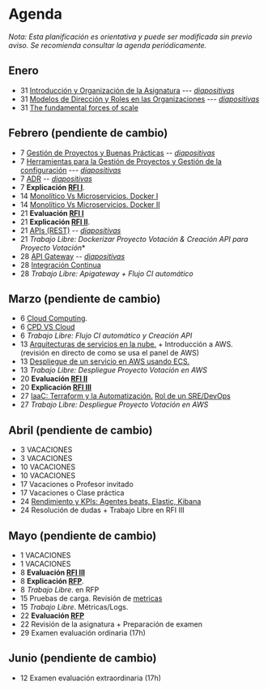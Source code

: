 # Agenda

*Nota: Esta planificación es orientativa y puede ser modificada sin previo aviso. Se recomienda consultar la agenda periódicamente.*

## Enero

* 31 [Introducción y Organización de la Asignatura](Introduccion.md) --- [*diapositivas*](pdf/Introduccion.pdf)
* 31 [Modelos de Dirección y Roles en las Organizaciones](teoria/Organizaciones.md) --- [*diapositivas*](pdf/Organizaciones.pdf)
* 31 [The fundamental forces of scale](https://longform.asmartbear.com/scale/)

## Febrero (pendiente de cambio)

* 7 [Gestión de Proyectos y Buenas Prácticas](teoria/gestion.md) -- [*diapositivas*](pdf/gestion.pdf)
* 7 [Herramientas para la Gestión de Proyectos y Gestión de la configuración](teoria/Herramientas-Gestion-Proyectos.md) --- [*diapositivas*](pdf/Herramientas-Gestion-Proyectos.pdf)
* 7 [ADR](ADR/Architecture-Decision-Record.md) -- [*diapositivas*](pdf/Architecture-Decision-Record.pdf)
* 7 __Explicación [RFI I](RFI/RFI-I.md)__.
* 14 [Monolítico Vs Microservicios. Docker I](Docker.md)
* 14 [Monolítico Vs Microservicios. Docker II](Docker.md)
* 21 __Evaluación [RFI I](RFI/RFI-I.md)__
* 21 __Explicación [RFI II](RFI/RFI-II.md)__.
* 21 [APIs (REST)](teoria/APIs.md) -- [*diapositivas*](pdf/APIs.pdf)
* 21 *Trabajo Libre: Dockerizar Proyecto Votación & Creación API para Proyecto Votación**
* 28 [API Gateway](teoria/API-Gateway.md) -- [*diapositivas*](pdf/API-Gateway.pdf)
* 28 [Integración Continua](Mejora-Continua.md)
* 28 *Trabajo Libre: Apigateway + Flujo CI automático*

## Marzo (pendiente de cambio)

* 6 [Cloud Computing](Cloud.md).
* 6 [CPD VS Cloud](PDF/Cloud%20Computing.pptx.pdf)
* 6 *Trabajo Libre: Flujo CI automático y Creación API*
* 13 [Arquitecturas de servicios en la nube.](Arquitecturas-nube.md) + Introducción a AWS. (revisión en directo de como se usa el panel de AWS)
* 13 [Despliegue de un servicio en AWS usando ECS.](PDF/GTIO%20-%20Orquestación%20de%20Contenedores.pdf)
* 13 *Trabajo Libre: Despliegue Proyecto Votación en AWS*
* 20 __Evaluación [RFI II](RFI/RFI-II.md)__
* 20 __Explicación [RFI III](RFI/RFI-III.md)__
* 27 [IaaC: Terraform y la Automatización.](terraform.md) [Rol de un SRE/DevOps](sre.md)
* 27 *Trabajo Libre: Despliegue Proyecto Votación en AWS*

## Abril (pendiente de cambio)

* 3 VACACIONES
* 3 VACACIONES
* 10 VACACIONES
* 10 VACACIONES
* 17 Vacaciones o Profesor invitado
* 17 Vacaciones o Clase práctica
* 24 [Rendimiento y KPIs: Agentes beats, Elastic, Kibana](metricas.md)
* 24 Resolución de dudas + Trabajo Libre en RFI III

## Mayo (pendiente de cambio)

* 1 VACACIONES
* 1 VACACIONES
* 8 __Evaluación [RFI III](RFI/RFI-III.md)__
* 8 __Explicación [RFP](RFP/RFP.md)__.
* 8 *Trabajo Libre*. en RFP
* 15 Pruebas de carga. Revisión de [metricas](metricas.md)
* 15 *Trabajo Libre*. Métricas/Logs.
* 22 __Evaluación [RFP](RFP/RFP.md)__
* 22 Revisión de la asignatura + Preparación de examen
* 29 Examen evaluación ordinaria (17h)

## Junio (pendiente de cambio)

* 12 Examen evaluación extraordinaria (17h)
